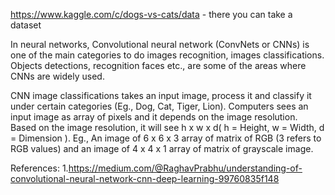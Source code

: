 https://www.kaggle.com/c/dogs-vs-cats/data - there you can take a dataset

In neural networks, Convolutional neural network (ConvNets or CNNs) is one of the main categories to do images recognition, images classifications. Objects detections, recognition faces etc., are some of the areas where CNNs are widely used.

CNN image classifications takes an input image, process it and classify it under certain categories (Eg., Dog, Cat, Tiger, Lion). Computers sees an input image as array of pixels and it depends on the image resolution. Based on the image resolution, it will see h x w x d( h = Height, w = Width, d = Dimension ). Eg., An image of 6 x 6 x 3 array of matrix of RGB (3 refers to RGB values) and an image of 4 x 4 x 1 array of matrix of grayscale image.

References:
1.https://medium.com/@RaghavPrabhu/understanding-of-convolutional-neural-network-cnn-deep-learning-99760835f148
